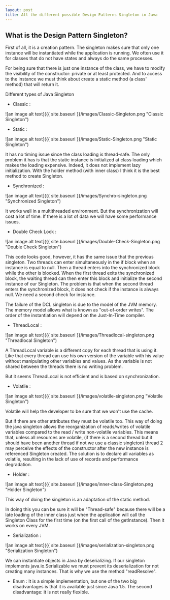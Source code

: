 ```yaml
---
layout: post
title: All the different possible Design Patterns Singleton in Java
---
```


## What is the Design Pattern Singleton?

First of all, it is a creation pattern.  The singleton makes sure that only one instance will be instantiated while the application is running. We often use it for classes that do not have states and always do the same processes.

For being sure that there is just one instance of the class, we have to modify the visibility of the constructor: private or at least protected. And to access to the instance we must think about create a static method (a class' method) that will return it.



Different types of Java Singleton

* Classic :

![an image alt text]({{ site.baseurl }}/images/Classic-Singleton.png "Classic Singleton")

* Static :

![an image alt text]({{ site.baseurl }}/images/Static-Singleton.png "Static Singleton")

It has no timing issue since the class loading is thread-safe. The only problem it has is that the static instance is initialized at class loading which makes the loading expensive. Indeed, it does not implement lazy initialization. With the holder method (with inner class) I think it is the best method to create Singleton.

* Synchronized :

![an image alt text]({{ site.baseurl }}/images/Synchro-singleton.png "Synchronized Singleton")

It works well in a multithreaded environment. But the synchronization will cost a lot of time. If there is a lot of data we will have some performance issues.

* Double Check Lock :

![an image alt text]({{ site.baseurl }}/images/Double-Check-Singleton.png "Double Check Singleton")

This code looks good, however, it has the same issue that the previous singleton. Two threads can enter simultaneously in the if block when an instance is equal to null. Then a thread enters into the synchronized block while the other is blocked. When the first thread exits the synchronized block, the waiting thread can then enter this block and initialize the second instance of our Singleton. The problem is that when the second thread enters the synchronized block, it does not check if the instance is always null. We need a second check for instance.

The failure of the DCL singleton is due to the model of the JVM memory. The memory model allows what is known as "out-of-order writes". The order of the instantiation will depend on the Just-In-Time compiler.

* ThreadLocal :

![an image alt text]({{ site.baseurl }}/images/Threadlocal-singleton.png "Threadlocal Singleton")

A ThreadLocal variable is a different copy for each thread that is using it. Like that every thread can use his own version of the variable with his value without manipulating other variables and values. As the variable is not shared between the threads there is no writing problem.

But it seems ThreadLocal is not efficient and is based on synchronization.

* Volatile :

![an image alt text]({{ site.baseurl }}/images/volatile-singleton.png "Volatile Singleton")

Volatile will help the developer to be sure that we won't use the cache.

But if there are other attributes they must be volatile too.  This way of doing the java singleton allows the reorganization of reads/writes of volatile variables compared to the read / write non-volatile variables. This means that, unless all resources are volatile, (if there is a second thread but it should have been another thread if not we use a classic singleton) thread 2 may perceive the effects of the constructor after the new instance is referenced Singleton created. The solution is to declare all variables as volatile, resulting in the lack of use of records and performance degradation.

* Holder :

![an image alt text]({{ site.baseurl }}/images/inner-class-Singleton.png "Holder Singleton")

This way of doing the singleton is an adaptation of the static method.

In doing this you can be sure it will be "Thread-safe"  because there will be a late loading of the inner class just when the application will call the Singleton Class for the first time (on the first call of the getInstance). Then it works on every JVM.

* Serialization :

![an image alt text]({{ site.baseurl }}/images/serialization-singleton.png "Serialization Singleton")

We can instantiate objects in Java by deserializing. If our singleton implements java.io.Serializable we must prevent its deserialization for not creating many instances. That is why we use the method "readResolve".

* Enum :
It is a simple implementation, but one of the two big disadvantages is that it is available just since Java 1.5. The second disadvantage: it is not really flexible.